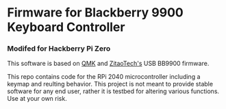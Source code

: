 # Firmware for Blackberry 9900 Keyboard Controller
### Modifed for Hackberry Pi Zero
This software is based on [QMK](https://qmk.fm/) and [ZitaoTech's](https://github.com/ZitaoTech/BB9900-USB-keyboard) USB BB9900 firmware.

This repo contains code for the RPi 2040 microcontroller including a keymap and reulting behavior. This project is not meant to provide stable software for any end user, rather it is testbed for altering various functions. Use at your own risk.

